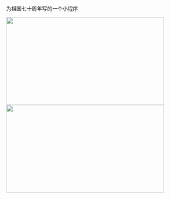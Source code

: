 为祖国七十周年写的一个小程序

<img src="https://github.com/ghowoght/Maze70/tree/master/images/running.gif" width = 430 height = 240 />

<img src="https://github.com/ghowoght/Maze70/tree/master/images/result.jpg" width = 430 height = 240 />

